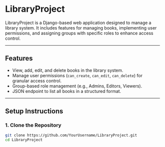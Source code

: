 # LibraryProject

LibraryProject is a Django-based web application designed to manage a library system. It includes features for managing books, implementing user permissions, and assigning groups with specific roles to enhance access control.

---

## **Features**

- View, add, edit, and delete books in the library system.
- Manage user permissions (`can_create`, `can_edit`, `can_delete`) for granular access control.
- Group-based role management (e.g., Admins, Editors, Viewers).
- JSON endpoint to list all books in a structured format.

---

## **Setup Instructions**

### 1. **Clone the Repository**
```bash
git clone https://github.com/YourUsername/LibraryProject.git
cd LibraryProject
